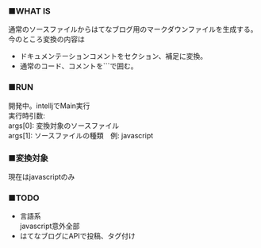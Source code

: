 
### ■WHAT IS  

通常のソースファイルからはてなブログ用のマークダウンファイルを生成する。  
今のところ変換の内容は  
- ドキュメンテーションコメントをセクション、補足に変換。
- 通常のコード、コメントを```で囲む。  

### ■RUN
開発中。intelljでMain実行  
実行時引数:  
args[0]: 変換対象のソースファイル  
args[1]: ソースファイルの種類　例: javascript

### ■変換対象  
現在はjavascriptのみ  

### ■TODO  
- 言語系  
javascript意外全部  
- はてなブログにAPIで投稿、タグ付け
